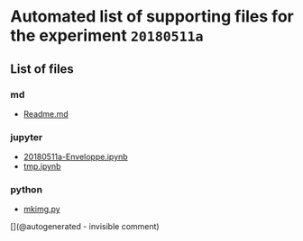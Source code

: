 # Automated list of supporting files for the __experiment `20180511a`__

## List of files

### md

* [Readme.md](/matty/20180511a/Readme.md)


### jupyter

* [20180511a-Enveloppe.ipynb](/matty/20180511a/20180511a-Enveloppe.ipynb)
* [tmp.ipynb](/tmp.ipynb)


### python

* [mkimg.py](/matty/20180511a/mkimg.py)


[](@autogenerated - invisible comment)
